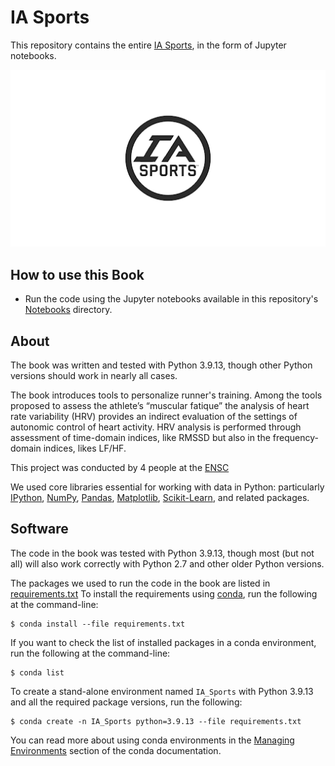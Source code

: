 # IA Sports

This repository contains the entire [IA Sports](https://github.com/Thomas-rnd/IA_Sports), in the form of Jupyter notebooks.

![cover image](Images/Logo.png)

## How to use this Book

- Run the code using the Jupyter notebooks available in this repository's [Notebooks](Notebooks) directory.

## About

The book was written and tested with Python 3.9.13, though other Python versions should work in nearly all cases.

The book introduces tools to personalize runner's training. Among the tools proposed to assess the athlete’s “muscular fatique” the analysis of heart rate variability (HRV) provides an indirect evaluation of the settings of autonomic control of heart activity. HRV analysis is performed through assessment of time-domain indices, like RMSSD but also in the frequency-domain indices, likes LF/HF.

This project was conducted by 4 people at the [ENSC](https://ensc.bordeaux-inp.fr/fr)

We used core libraries essential for working with data in Python: particularly [IPython](http://ipython.org), [NumPy](http://numpy.org), [Pandas](http://pandas.pydata.org), [Matplotlib](http://matplotlib.org), [Scikit-Learn](http://scikit-learn.org), and related packages.

## Software

The code in the book was tested with Python 3.9.13, though most (but not all) will also work correctly with Python 2.7 and other older Python versions.

The packages we used to run the code in the book are listed in [requirements.txt](requirements.txt)
To install the requirements using [conda](http://conda.pydata.org), run the following at the command-line:

```
$ conda install --file requirements.txt
```
If you want to check the list of installed packages in a conda environment, run the following at the command-line:

```
$ conda list
```

To create a stand-alone environment named ``IA_Sports`` with Python 3.9.13 and all the required package versions, run the following:

```
$ conda create -n IA_Sports python=3.9.13 --file requirements.txt
```

You can read more about using conda environments in the [Managing Environments](http://conda.pydata.org/docs/using/envs.html) section of the conda documentation.
